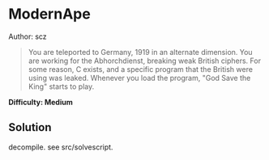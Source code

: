 # ModernApe

Author: scz

> You are teleported to Germany, 1919 in an alternate dimension. You are working for the Abhorchdienst, breaking weak British ciphers. For some reason, C exists, and a specific program that the British were using was leaked. Whenever you load the program, "God Save the King" starts to play.

**Difficulty: Medium**

## Solution

decompile. see src/solvescript.
